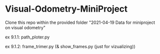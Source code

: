 # Visual-Odometry-MiniProject

Clone this repo within the provided folder "2021-04-19 Data for miniproject on visual odometry"

ex 9.1.1: path_ploter.py 

ex 9.1.2: frame_trimer.py (& show_frames.py (just for vizualizing))
